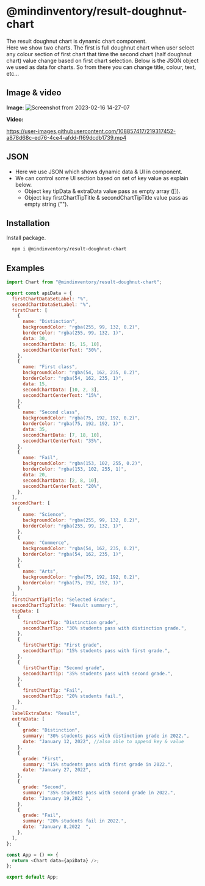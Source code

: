 # @mindinventory/result-doughnut-chart

The result doughnut chart is dynamic chart component.  
Here we show two charts. The first is full doughnut chart when user select any colour section of first chart that time the second chart (half doughnut chart) value change based on first chart selection. Below is the JSON object we used as data for charts. So from there you can change title, colour, text, etc...

## Image & video

**Image**:
![Screenshot from 2023-02-16 14-27-07](https://user-images.githubusercontent.com/108857417/219316692-6051e753-97f1-475a-9eea-0abfaa9b79b7.png)

**Video:**

https://user-images.githubusercontent.com/108857417/219317452-a878d68c-ed76-4ce4-afdd-ff69dcdb1739.mp4

## JSON

- Here we use JSON which shows dynamic data & UI in component.
- We can control some UI section based on set of key value as explain below.
  - Object key tipData & extraData value pass as empty array ([]).
  - Object key firstChartTipTitle & secondChartTipTitle value pass as empty string ("").

## Installation

Install package.

```bash
  npm i @mindinventory/result-doughnut-chart
```

## Examples

```javascript
import Chart from "@mindinventory/result-doughnut-chart";

export const apiData = {
  firstChartDataSetLabel: "%",
  secondChartDataSetLabel: "%",
  firstChart: [
    {
      name: "Distinction",
      backgroundColor: "rgba(255, 99, 132, 0.2)",
      borderColor: "rgba(255, 99, 132, 1)",
      data: 30,
      secondChartData: [5, 15, 10],
      secondChartCenterText: "30%",
    },
    {
      name: "First class",
      backgroundColor: "rgba(54, 162, 235, 0.2)",
      borderColor: "rgba(54, 162, 235, 1)",
      data: 15,
      secondChartData: [10, 2, 3],
      secondChartCenterText: "15%",
    },
    {
      name: "Second class",
      backgroundColor: "rgba(75, 192, 192, 0.2)",
      borderColor: "rgba(75, 192, 192, 1)",
      data: 35,
      secondChartData: [7, 18, 10],
      secondChartCenterText: "35%",
    },
    {
      name: "Fail",
      backgroundColor: "rgba(153, 102, 255, 0.2)",
      borderColor: "rgba(153, 102, 255, 1)",
      data: 20,
      secondChartData: [2, 8, 10],
      secondChartCenterText: "20%",
    },
  ],
  secondChart: [
    {
      name: "Science",
      backgroundColor: "rgba(255, 99, 132, 0.2)",
      borderColor: "rgba(255, 99, 132, 1)",
    },
    {
      name: "Commerce",
      backgroundColor: "rgba(54, 162, 235, 0.2)",
      borderColor: "rgba(54, 162, 235, 1)",
    },
    {
      name: "Arts",
      backgroundColor: "rgba(75, 192, 192, 0.2)",
      borderColor: "rgba(75, 192, 192, 1)",
    },
  ],
  firstChartTipTitle: "Selected Grade:",
  secondChartTipTitle: "Result summary:",
  tipData: [
    {
      firstChartTip: "Distinction grade",
      secondChartTip: "30% students pass with distinction grade.",
    },
    {
      firstChartTip: "First grade",
      secondChartTip: "15% students pass with first grade.",
    },
    {
      firstChartTip: "Second grade",
      secondChartTip: "35% students pass with second grade.",
    },
    {
      firstChartTip: "Fail",
      secondChartTip: "20% students fail.",
    },
  ],
  labelExtraData: "Result",
  extraData: [
    {
      grade: "Distinction",
      summary: "30% students pass with distinction grade in 2022.",
      date: "January 12, 2022", //also able to append key & value
    },
    {
      grade: "First",
      summary: "15% students pass with first grade in 2022.",
      date: "January 27, 2022",
    },
    {
      grade: "Second",
      summary: "35% students pass with second grade in 2022.",
      date: "January 19,2022 ",
    },
    {
      grade: "Fail",
      summary: "20% students fail in 2022.",
      date: "January 8,2022  ",
    },
  ],
};

const App = () => {
  return <Chart data={apiData} />;
};

export default App;
```
